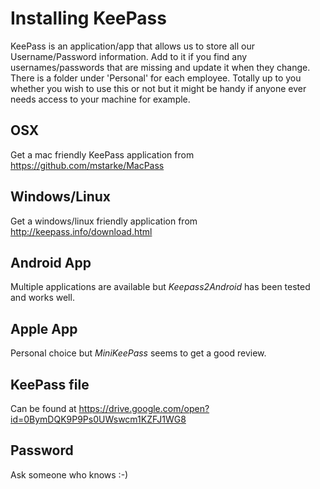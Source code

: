 # Installing KeePass

KeePass is an application/app that allows us to store all our Username/Password information.
Add to it if you find any usernames/passwords that are missing and update it when they change.
There is a folder under 'Personal' for each employee. Totally up to you whether you wish to use
this or not but it might be handy if anyone ever needs access to your machine for example.

## OSX

Get a mac friendly KeePass application from <https://github.com/mstarke/MacPass>

## Windows/Linux

Get a windows/linux friendly application from <http://keepass.info/download.html>

## Android App

Multiple applications are available but *Keepass2Android* has been tested and works well.

## Apple App

Personal choice but *MiniKeePass* seems to get a good review.

## KeePass file

Can be found at <https://drive.google.com/open?id=0BymDQK9P9Ps0UWswcm1KZFJ1WG8>

## Password

Ask someone who knows :-)
